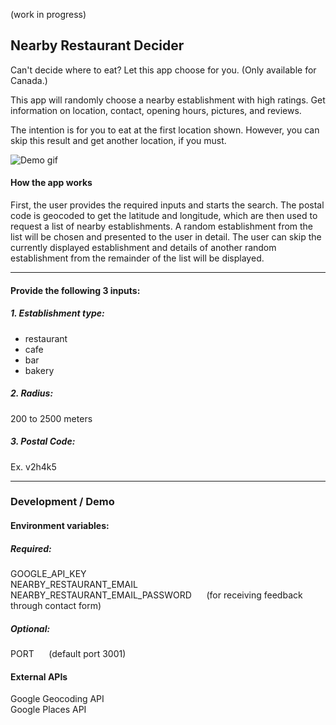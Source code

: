 (work in progress)

## Nearby Restaurant Decider

Can't decide where to eat? Let this app choose for you. (Only available for Canada.)<br>

This app will randomly choose a nearby establishment with high ratings. Get information on location, contact, opening hours, pictures, and reviews.

The intention is for you to eat at the first location shown. However, you can skip this result and get another location, if you must.

![Demo gif](../assets/demo.gif)

#### How the app works

First, the user provides the required inputs and starts the search. The postal code is geocoded to get the latitude and longitude, which are then used to request a list of nearby establishments. A random establishment from the list will be chosen and presented to the user in detail. The user can skip the currently displayed establishment and details of another random establishment from the remainder of the list will be displayed.

------------------------------
#### Provide the following 3 inputs:
##### 1. Establishment type:
- restaurant
- cafe
- bar
- bakery

##### 2. Radius:
200 to 2500 meters

##### 3. Postal Code:
Ex. v2h4k5

------------------
### Development / Demo
#### Environment variables:
##### Required:
GOOGLE_API_KEY<br>
NEARBY_RESTAURANT_EMAIL<br>
NEARBY_RESTAURANT_EMAIL_PASSWORD  &nbsp;&nbsp;&nbsp;&nbsp; (for receiving feedback through contact form)

##### Optional:
PORT  &nbsp;&nbsp;&nbsp;&nbsp; (default port 3001)

#### External APIs
Google Geocoding API<br>
Google Places API
